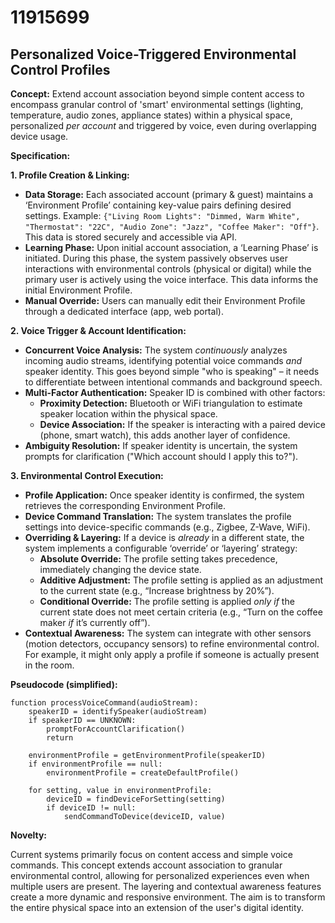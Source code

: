 # 11915699

## Personalized Voice-Triggered Environmental Control Profiles

**Concept:** Extend account association beyond simple content access to encompass granular control of 'smart' environmental settings (lighting, temperature, audio zones, appliance states) within a physical space, personalized *per account* and triggered by voice, even during overlapping device usage.

**Specification:**

**1. Profile Creation & Linking:**

*   **Data Storage:** Each associated account (primary & guest) maintains a ‘Environment Profile’ containing key-value pairs defining desired settings. Example: `{"Living Room Lights": "Dimmed, Warm White", "Thermostat": "22C", "Audio Zone": "Jazz", "Coffee Maker": "Off"}`.  This data is stored securely and accessible via API.
*   **Learning Phase:** Upon initial account association, a ‘Learning Phase’ is initiated.  During this phase, the system passively observes user interactions with environmental controls (physical or digital) while the primary user is actively using the voice interface. This data informs the initial Environment Profile.
*   **Manual Override:**  Users can manually edit their Environment Profile through a dedicated interface (app, web portal).

**2. Voice Trigger & Account Identification:**

*   **Concurrent Voice Analysis:** The system *continuously* analyzes incoming audio streams, identifying potential voice commands *and* speaker identity. This goes beyond simple "who is speaking" – it needs to differentiate between intentional commands and background speech.
*   **Multi-Factor Authentication:** Speaker ID is combined with other factors:
    *   **Proximity Detection:**  Bluetooth or WiFi triangulation to estimate speaker location within the physical space.
    *   **Device Association:**  If the speaker is interacting with a paired device (phone, smart watch), this adds another layer of confidence.
*   **Ambiguity Resolution:** If speaker identity is uncertain, the system prompts for clarification ("Which account should I apply this to?").

**3. Environmental Control Execution:**

*   **Profile Application:** Once speaker identity is confirmed, the system retrieves the corresponding Environment Profile.
*   **Device Command Translation:**  The system translates the profile settings into device-specific commands (e.g., Zigbee, Z-Wave, WiFi).
*   **Overriding & Layering:**  If a device is *already* in a different state, the system implements a configurable ‘override’ or ‘layering’ strategy:
    *   **Absolute Override:**  The profile setting takes precedence, immediately changing the device state.
    *   **Additive Adjustment:** The profile setting is applied as an adjustment to the current state (e.g., “Increase brightness by 20%”).
    *   **Conditional Override:** The profile setting is applied *only if* the current state does not meet certain criteria (e.g., “Turn on the coffee maker *if* it’s currently off”).
*   **Contextual Awareness:**  The system can integrate with other sensors (motion detectors, occupancy sensors) to refine environmental control. For example, it might only apply a profile if someone is actually present in the room.

**Pseudocode (simplified):**

```
function processVoiceCommand(audioStream):
    speakerID = identifySpeaker(audioStream)
    if speakerID == UNKNOWN:
        promptForAccountClarification()
        return

    environmentProfile = getEnvironmentProfile(speakerID)
    if environmentProfile == null:
        environmentProfile = createDefaultProfile()

    for setting, value in environmentProfile:
        deviceID = findDeviceForSetting(setting)
        if deviceID != null:
            sendCommandToDevice(deviceID, value)
```

**Novelty:**

Current systems primarily focus on content access and simple voice commands. This concept extends account association to granular environmental control, allowing for personalized experiences even when multiple users are present. The layering and contextual awareness features create a more dynamic and responsive environment. The aim is to transform the entire physical space into an extension of the user's digital identity.